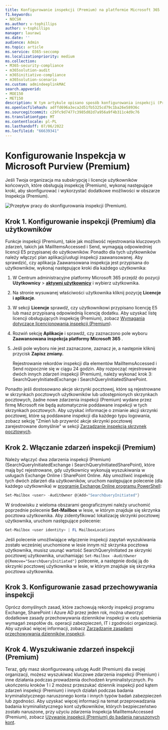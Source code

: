 ```yaml
---
title: Konfigurowanie inspekcji (Premium) na platformie Microsoft 365
f1.keywords:
- NOCSH
ms.author: v-tophillips
author: v-tophillips
manager: laurawi
ms.date: ''
audience: Admin
ms.topic: article
ms.service: O365-seccomp
ms.localizationpriority: medium
ms.collection:
- M365-security-compliance
- m365solution-audit
- m365initiative-compliance
- m365solution-scenario
ms.custom: admindeeplinkMAC
search.appverid:
- MOE150
- MET150
description: W tym artykule opisano sposób konfigurowania inspekcji (Premium), aby można było przeprowadzać badania kryminalistyczne w przypadku naruszenia zabezpieczeń kont użytkowników lub badania innych zdarzeń związanych z zabezpieczeniami.
ms.openlocfilehash: adffd696a3eca2d51fb5325cd79c1ba26e58936c
ms.sourcegitcommit: c29fc9d7477c3985d02d7a956a9f4b311c4d9c76
ms.translationtype: MT
ms.contentlocale: pl-PL
ms.lasthandoff: 07/06/2022
ms.locfileid: "66639341"
---
```

# <a name="set-up-microsoft-purview-audit-premium"></a>Konfigurowanie Inspekcja w Microsoft Purview (Premium)

Jeśli Twoja organizacja ma subskrypcję i licencje użytkowników końcowych, które obsługują inspekcję (Premium), wykonaj następujące kroki, aby skonfigurować i wykorzystać dodatkowe możliwości w obszarze Inspekcja (Premium).

![Przepływ pracy do skonfigurowania inspekcji (Premium).](../media/AdvancedAuditWorkflow.png)

## <a name="step-1-set-up-audit-premium-for-users"></a>Krok 1. Konfigurowanie inspekcji (Premium) dla użytkowników

Funkcje inspekcji (Premium), takie jak możliwość rejestrowania kluczowych zdarzeń, takich jak MailItemsAccessed i Send, wymagają odpowiedniej licencji E5 przypisanej do użytkowników. Ponadto dla tych użytkowników należy włączyć plan aplikacji/usługi inspekcji zaawansowanej. Aby sprawdzić, czy aplikacja Zaawansowana inspekcja jest przypisana do użytkowników, wykonaj następujące kroki dla każdego użytkownika:

1. W Centrum administracyjne platformy Microsoft 365 przejdź do pozycji **Użytkownicy** > <a href="https://go.microsoft.com/fwlink/p/?linkid=834822" target="_blank">**aktywni użytkownicy**</a> i wybierz użytkownika.

2. Na stronie wysuwanej właściwości użytkownika kliknij pozycję **Licencje i aplikacje**.

3. W sekcji **Licencje** sprawdź, czy użytkownikowi przypisano licencję E5 lub masz przypisaną odpowiednią licencję dodatku. Aby uzyskać listę licencji obsługujących inspekcję (Premium), zobacz [Wymagania dotyczące licencjonowania inspekcji (Premium](auditing-solutions-overview.md#audit-premium-1)).

4. Rozwiń sekcję **Aplikacje** i sprawdź, czy zaznaczono pole wyboru **Zaawansowana inspekcja platformy Microsoft 365** .

5. Jeśli pole wyboru nie jest zaznaczone, zaznacz je, a następnie kliknij przycisk **Zapisz zmiany.**

   Rejestrowanie rekordów inspekcji dla elementów MailItemsAccessed i Send rozpocznie się w ciągu 24 godzin. Aby rozpocząć rejestrowanie dwóch innych zdarzeń inspekcji (Premium), należy wykonać krok 3: SearchQueryInitiatedExchange i SearchQueryInitiatedSharePoint.

Ponadto jeśli dostosowano akcje skrzynki pocztowej, które są rejestrowane w skrzynkach pocztowych użytkowników lub udostępnionych skrzynkach pocztowych, żadne nowe zdarzenia inspekcji (Premium) wydane przez firmę Microsoft nie będą automatycznie poddawane inspekcji w tych skrzynkach pocztowych. Aby uzyskać informacje o zmianie akcji skrzynki pocztowej, które są poddawane inspekcji dla każdego typu logowania, zobacz sekcję "Zmień lub przywróć akcje skrzynki pocztowej zarejestrowane domyślnie" w sekcji [Zarządzanie inspekcją skrzynek pocztowych](enable-mailbox-auditing.md#change-or-restore-mailbox-actions-logged-by-default).

## <a name="step-2-enable-audit-premium-events"></a>Krok 2. Włączanie zdarzeń inspekcji (Premium)

Należy włączyć dwa zdarzenia inspekcji (Premium) (SearchQueryInitiatedExchange i SearchQueryInitiatedSharePoint), które mają być rejestrowane, gdy użytkownicy wykonują wyszukiwania w usługach Exchange Online i SharePoint Online. Aby umożliwić inspekcję tych dwóch zdarzeń dla użytkowników, uruchom następujące polecenie (dla każdego użytkownika) w [programie Exchange Online programu PowerShell](/powershell/exchange/connect-to-exchange-online-powershell):

```powershell
Set-Mailbox <user> -AuditOwner @{Add="SearchQueryInitiated"}
```

W środowisku z wieloma obszarami geograficznymi należy uruchomić poprzednie polecenie **Set-Mailbox** w lesie, w którym znajduje się skrzynka pocztowa użytkownika. Aby zidentyfikować lokalizację skrzynki pocztowej użytkownika, uruchom następujące polecenie: 

```powershell
Get-Mailbox <user identity> | FL MailboxLocations
```

Jeśli polecenie umożliwiające włączenie inspekcji zapytań wyszukiwania zostało wcześniej uruchomione w lesie innym niż skrzynka pocztowa użytkownika, musisz usunąć wartość SearchQueryInitiated ze skrzynki pocztowej użytkownika, uruchamiając `Set-Mailbox -AuditOwner @{Remove="SearchQueryInitiated"}` polecenie, a następnie dodaj ją do skrzynki pocztowej użytkownika w lesie, w którym znajduje się skrzynka pocztowa użytkownika.

## <a name="step-3-set-up-audit-retention-policies"></a>Krok 3. Konfigurowanie zasad przechowywania inspekcji

Oprócz domyślnych zasad, które zachowują rekordy inspekcji programu Exchange, SharePoint i Azure AD przez jeden rok, można utworzyć dodatkowe zasady przechowywania dzienników inspekcji w celu spełnienia wymagań zespołów ds. operacji zabezpieczeń, IT i zgodności organizacji. Aby uzyskać więcej informacji, zobacz [Zarządzanie zasadami przechowywania dzienników inspekcji](audit-log-retention-policies.md).

## <a name="step-4-search-for-audit-premium-events"></a>Krok 4. Wyszukiwanie zdarzeń inspekcji (Premium)

Teraz, gdy masz skonfigurowaną usługę Audit (Premium) dla swojej organizacji, możesz wyszukiwać kluczowe zdarzenia inspekcji (Premium) i inne działania podczas prowadzenia dochodzeń kryminalistycznych. Po ukończeniu kroków 1 i 2 możesz przeszukać dziennik inspekcji pod kątem zdarzeń inspekcji (Premium) i innych działań podczas badania kryminalistycznego naruszonego konta i innych typów badań zabezpieczeń lub zgodności. Aby uzyskać więcej informacji na temat przeprowadzania badania kryminalistycznego kont użytkowników, których bezpieczeństwo zostało naruszone, przy użyciu zdarzenia Inspekcja MailItemsAccessed (Premium), zobacz [Używanie inspekcji (Premium) do badania naruszonych kont](mailitemsaccessed-forensics-investigations.md).
